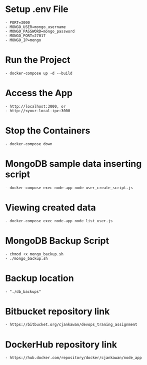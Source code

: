 
# Setup .env File
    - PORT=3000
    - MONGO_USER=mongo_username
    - MONGO_PASSWORD=mongo_password
    - MONGO_PORT=27017
    - MONGO_IP=mongo


# Run the Project
    - docker-compose up -d --build


# Access the App
    - http://localhost:3000, or
    - http://<your-local-ip>:3000


# Stop the Containers
    - docker-compose down


# MongoDB sample data inserting script
    - docker-compose exec node-app node user_create_script.js

# Viewing created data
    - docker-compose exec node-app node list_user.js


# MongoDB Backup Script
    - chmod +x mongo_backup.sh
    - ./mongo_backup.sh

# Backup location
    - "./db_backups"

# Bitbucket repository link
    - https://bitbucket.org/cjankawan/devops_traning_assignment

# DockerHub repository link
    - https://hub.docker.com/repository/docker/cjankawan/node_app
